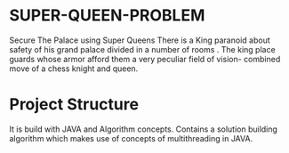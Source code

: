 # SUPER-QUEEN-PROBLEM
Secure The Palace using Super Queens
There is a King paranoid about safety of his grand palace divided in a number of rooms . The king place guards whose armor afford them a very peculiar field of vision- combined move of a chess knight and queen.
# Project Structure
It is build with JAVA and Algorithm concepts. 
Contains a solution building algorithm which makes use of concepts of multithreading in JAVA.
